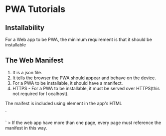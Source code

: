# PWA Tutorials

## Installability

For a Web app to be PWA, the minimum requirement is that it should be installable

## The Web Manifest
1. It is a json file.
2. It tells the browser the PWA should appear and behave on the device.
3. For a PWA to be installable, it should have a manifect.
4. HTTPS - For a PWA to be installable, it must be served over HTTPS(this not required for l ocalhost).


The maifest is included using <link> element in the app's HTML

`<!doctype html>
<html lang="en">
  <head>
    <link rel="manifest" href="manifest.json" />
    <!-- ... -->
  </head>
  <body></body>
</html>
`
> If the web app have more than one page, every page must reference the manifest in this way.




